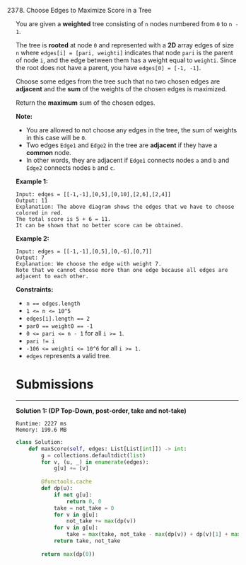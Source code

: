 2378. Choose Edges to Maximize Score in a Tree

You are given a **weighted** tree consisting of `n` nodes numbered from `0` to `n - 1`.

The tree is **rooted** at node `0` and represented with a **2D** array edges of size `n` where `edges[i] = [pari, weighti]` indicates that node `pari` is the parent of node `i`, and the edge between them has a weight equal to `weighti`. Since the root does not have a parent, you have `edges[0] = [-1, -1]`.

Choose some edges from the tree such that no two chosen edges are **adjacent** and the **sum** of the weights of the chosen edges is maximized.

Return the **maximum** sum of the chosen edges.

**Note:**

* You are allowed to not choose any edges in the tree, the sum of weights in this case will be `0`.
* Two edges `Edge1` and `Edge2` in the tree are **adjacent** if they have a **common** node.
* In other words, they are adjacent if `Edge1` connects nodes `a` and `b` and `Edge2` connects nodes `b` and `c`.
 

**Example 1:**

```
Input: edges = [[-1,-1],[0,5],[0,10],[2,6],[2,4]]
Output: 11
Explanation: The above diagram shows the edges that we have to choose colored in red.
The total score is 5 + 6 = 11.
It can be shown that no better score can be obtained.
```

**Example 2:**

```
Input: edges = [[-1,-1],[0,5],[0,-6],[0,7]]
Output: 7
Explanation: We choose the edge with weight 7.
Note that we cannot choose more than one edge because all edges are adjacent to each other.
```

**Constraints:**

* `n == edges.length`
* `1 <= n <= 10^5`
* `edges[i].length == 2`
* `par0 == weight0 == -1`
* `0 <= pari <= n - 1` for all `i >= 1`.
* `pari != i`
* `-106 <= weighti <= 10^6` for all `i >= 1.`
* `edges` represents a valid tree.

# Submissions
---
**Solution 1: (DP Top-Down, post-order, take and not-take)**
```
Runtime: 2227 ms
Memory: 199.6 MB
```
```python
class Solution:
    def maxScore(self, edges: List[List[int]]) -> int:
        g = collections.defaultdict(list)
        for v, (u, _) in enumerate(edges):
            g[u] += [v]
        
        @functools.cache
        def dp(u):
            if not g[u]:
                return 0, 0
            take = not_take = 0
            for v in g[u]:
                not_take += max(dp(v))
            for v in g[u]:
                take = max(take, not_take - max(dp(v)) + dp(v)[1] + max(edges[v][1], 0))
            return take, not_take
        
        return max(dp(0))
```
